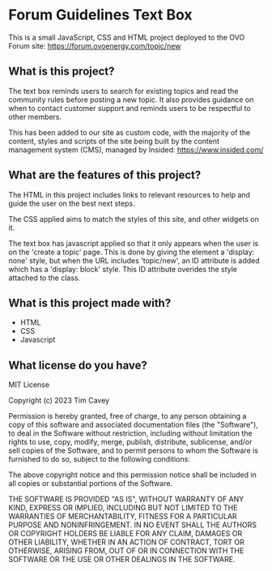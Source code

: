 # Forum Guidelines Text Box

This is a small JavaScript, CSS and HTML project deployed to the OVO Forum site: https://forum.ovoenergy.com/topic/new

## What is this project?

The text box reminds users to search for existing topics and read the community rules before posting a new topic. It also provides guidance on when to contact customer support and reminds users to be respectful to other members.

This has been added to our site as custom code, with the majority of the content, styles and scripts of the site being built by the content management system (CMS), managed by Insided: https://www.insided.com/ 

## What are the features of this project?

The HTML in this project includes links to relevant resources to help and guide the user on the best next steps.

The CSS applied aims to match the styles of this site, and other widgets on it. 

The text box has javascript applied so that it only appears when the user is on the 'create a topic' page. This is done by giving the element a 'display: none' style, but when the URL includes 'topic/new', an ID attribute is added which has a 'display: block' style. This ID attribute overides the style attached to the class. 

## What is this project made with?

- HTML
- CSS
- Javascript

## What license do you have?

MIT License

Copyright (c) 2023 Tim Cavey

Permission is hereby granted, free of charge, to any person obtaining a copy
of this software and associated documentation files (the "Software"), to deal
in the Software without restriction, including without limitation the rights
to use, copy, modify, merge, publish, distribute, sublicense, and/or sell
copies of the Software, and to permit persons to whom the Software is
furnished to do so, subject to the following conditions:

The above copyright notice and this permission notice shall be included in
all copies or substantial portions of the Software.

THE SOFTWARE IS PROVIDED "AS IS", WITHOUT WARRANTY OF ANY KIND, EXPRESS OR
IMPLIED, INCLUDING BUT NOT LIMITED TO THE WARRANTIES OF MERCHANTABILITY,
FITNESS FOR A PARTICULAR PURPOSE AND NONINFRINGEMENT. IN NO EVENT SHALL THE
AUTHORS OR COPYRIGHT HOLDERS BE LIABLE FOR ANY CLAIM, DAMAGES OR OTHER
LIABILITY, WHETHER IN AN ACTION OF CONTRACT, TORT OR OTHERWISE, ARISING FROM,
OUT OF OR IN CONNECTION WITH THE SOFTWARE OR THE USE OR OTHER DEALINGS IN
THE SOFTWARE.
